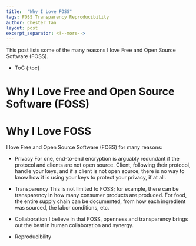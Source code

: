 ```yaml
---
title:  "Why I Love FOSS"
tags: FOSS Transparency Reproducibility
author: Chester Tan
layout: post
excerpt_separator: <!--more-->
---
```


This post lists some of the many reasons I love Free and Open Source Software \(FOSS\).

<!--more-->

* ToC
{:toc}

# Why I Love Free and Open Source Software \(FOSS\)

# Why I Love FOSS

I love Free and Open Source Software (FOSS) for many reasons:

* Privacy
  For one, end-to-end encryption is arguably redundant if the protocol and clients are not open source. Client, following their protocol, handle your keys, and if a client is not open source, there is no way to know how it is using your keys to protect your privacy, if at all.

* Transparency
  This is not limited to FOSS; for example, there can be transparency in how many consumer products are produced. For food, the entire supply chain can be documented, from how each ingredient was sourced, the labor conditions, etc.

* Collaboration
  I believe in that FOSS, openness and transparency brings out the best in human collaboration and synergy.

* Reproducibility
